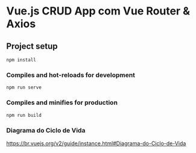 # Vue.js CRUD App com Vue Router & Axios

## Project setup
```
npm install
```

### Compiles and hot-reloads for development
```
npm run serve
```

### Compiles and minifies for production
```
npm run build
```

### Diagrama do Ciclo de Vida
https://br.vuejs.org/v2/guide/instance.html#Diagrama-do-Ciclo-de-Vida
